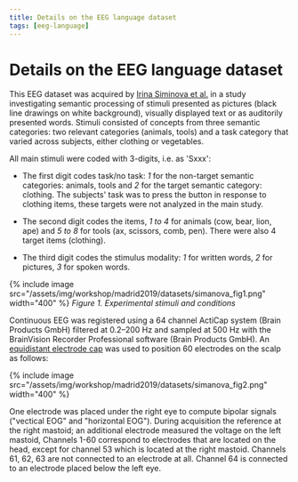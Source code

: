 ```yaml
---
title: Details on the EEG language dataset
tags: [eeg-language]
---
```


# Details on the EEG language dataset

This EEG dataset was acquired by [Irina Siminova et al.](https://doi.org/10.1371/journal.pone.0014465)
in a study investigating semantic processing of stimuli presented
as pictures (black line drawings on white background), visually
displayed text or as auditorily presented words. Stimuli consisted
of concepts from three semantic categories: two relevant categories
(animals, tools) and a task category that varied across subjects,
either clothing or vegetables.

All main stimuli were coded with 3-digits, i.e. as 'Sxxx':

- The first digit codes task/no task: _1_ for the non-target semantic categories: animals, tools and _2_ for the target semantic category:
    clothing. The subjects' task was to press the button in response to clothing items, these targets were not analyzed in the main study.

- The second digit codes the items, _1 to 4_ for animals (cow, bear, lion,
    ape) and _5 to 8_ for tools (ax, scissors, comb, pen). There were also
  4 target items (clothing).

- The third digit codes the stimulus modality: _1_ for written words,
  _2_ for pictures, _3_ for spoken words.

{% include image src="/assets/img/workshop/madrid2019/datasets/simanova_fig1.png" width="400" %}
_Figure 1. Experimental stimuli and conditions_

Continuous EEG was registered using a 64 channel ActiCap system (Brain Products
GmbH) filtered at 0.2–200 Hz and sampled at 500 Hz with the BrainVision Recorder
Professional software (Brain Products GmbH). An [equidistant electrode
cap](http://www.fieldtriptoolbox.org/assets/img/template/layout/easycapm10.png)
was used to position 60 electrodes on the scalp as follows:

{% include image src="/assets/img/workshop/madrid2019/datasets/simanova_fig2.png" width="400" %}

One electrode was placed under the right eye to compute bipolar signals
("vectical EOG" and "horizontal EOG"). During acquisition the reference
at the right mastoid; an additional electrode measured the voltage on the
left mastoid, Channels 1-60 correspond to electrodes that are located on
the head, except for channel 53 which is located at the right mastoid.
Channels 61, 62, 63 are not connected to an electrode at all. Channel 64
is connected to an electrode placed below the left eye.
